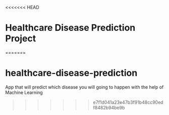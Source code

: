 <<<<<<< HEAD
# Healthcare Disease Prediction Project
=======
# healthcare-disease-prediction
App that will predict which disease you will going to happen with the help of Machine Learning
>>>>>>> e7f1d041a23e47b3f91b48cc90edf8482b94be9b
